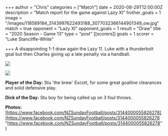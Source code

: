 +++
author = "Chris"
categories = ["Match"]
date = 2020-08-29T12:00:00Z
description = "Match report for the game against Lazy XI"
frother_goals = 1
image = "/images/118589184_3143997622493188_3077032366144901349_ow.jpg"
match = true
opponent = "Lazy XI"
opponent_goals = 1
result = "Draw"
title = "2020 Season - Game 13"
type = "post"
[[scorers]]
goals = 1
scorer = "Luke Stancliffe-White"

+++
A disappointing 1-1 draw again the Lazy 11. Luke with a thunderbolt goal but then Charles giving up a late penalty via a handball.

![](/images/118290441_3143997445826539_6634291779400765140_o.jpg)

![](/images/118649220_3143997552493195_7216506147707028397_o.jpg)

**Player of the Day:** Stu 'the brew' Escott, for some great goalline clearances and solid defensive play.

**Dick of the Day:** Stu boy for being called up on 3 foul throws.

**Photos:** [https://www.facebook.com/NZSundayFootball/posts/3144000055826278](https://www.facebook.com/NZSundayFootball/posts/3144000055826278 "https://www.facebook.com/NZSundayFootball/posts/3144000055826278")
